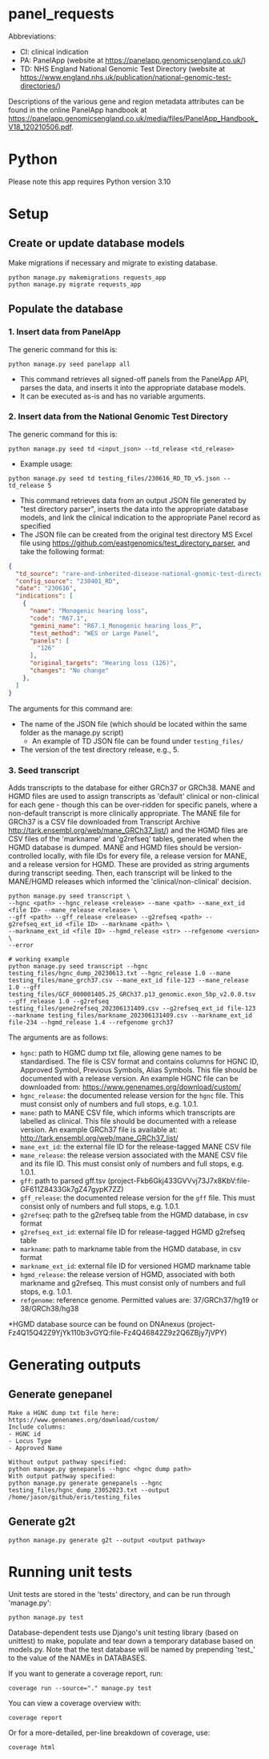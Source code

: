 # panel_requests

Abbreviations:
- CI: clinical indication
- PA: PanelApp (website at https://panelapp.genomicsengland.co.uk/)
- TD: NHS England National Genomic Test Directory (website at https://www.england.nhs.uk/publication/national-genomic-test-directories/)

Descriptions of the various gene and region metadata attributes can be found in the online PanelApp handbook at https://panelapp.genomicsengland.co.uk/media/files/PanelApp_Handbook_V18_120210506.pdf.

# Python
Please note this app requires Python version 3.10

# Setup
## Create or update database models
Make migrations if necessary and migrate to existing database.
```
python manage.py makemigrations requests_app
python manage.py migrate requests_app
```

## Populate the database
### 1. Insert data from PanelApp
The generic command for this is:
```
python manage.py seed panelapp all
```
- This command retrieves all signed-off panels from the PanelApp API, parses the data, and inserts it into the appropriate database models.
- It can be executed as-is and has no variable arguments.

### 2. Insert data from the National Genomic Test Directory
The generic command for this is:
```
python manage.py seed td <input_json> --td_release <td_release>
```
- Example usage:
```
python manage.py seed td testing_files/230616_RD_TD_v5.json --td_release 5
```
- This command retrieves data from an output JSON file generated by "test directory parser", inserts the data into the appropriate database models, and link the clinical indication to the appropriate Panel record as specified
- The JSON file can be created from the original test directory MS Excel file using https://github.com/eastgenomics/test_directory_parser, and take the following format:

```json
{
  "td_source": "rare-and-inherited-disease-national-gnomic-test-directory-v5.1.xlsx",
  "config_source": "230401_RD",
  "date": "230616",
  "indications": [
    {
      "name": "Monogenic hearing loss",
      "code": "R67.1",
      "gemini_name": "R67.1_Monogenic hearing loss_P",
      "test_method": "WES or Large Panel",
      "panels": [
        "126"
      ],
      "original_targets": "Hearing loss (126)",
      "changes": "No change"
    },
  ]
}
```

The arguments for this command are:
- The name of the JSON file (which should be located within the same folder as the manage.py script)
  - An example of TD JSON file can be found under `testing_files/`
- The version of the test directory release, e.g., 5.


### 3. Seed transcript

Adds transcripts to the database for either GRCh37 or GRCh38. 
MANE and HGMD files are used to assign transcripts as 'default' clinical or non-clinical for each gene - though this can be over-ridden for specific panels, where a non-default transcript is more clinically appropriate. The MANE file for GRCh37 is a CSV file downloaded from Transcript Archive http://tark.ensembl.org/web/mane_GRCh37_list/) and the HGMD files are CSV files of the 'markname' and 'g2refseq' tables, generated when the HGMD database is dumped.
MANE and HGMD files should be version-controlled locally, with file IDs for every file, a release version for MANE, and a release version for HGMD. These are provided as string arguments during transcript seeding. Then, each transcript will be linked to the MANE/HGMD releases which informed the 'clinical/non-clinical' decision.

```
python manage.py seed transcript \
--hgnc <path> --hgnc_release <release> --mane <path> --mane_ext_id <file ID> --mane_release <release> \
--gff <path> --gff_release <release> --g2refseq <path> --g2refseq_ext_id <file ID> --markname <path> \
--markname_ext_id <file ID> --hgmd_release <str> --refgenome <version> \
--error

# working example
python manage.py seed transcript --hgnc testing_files/hgnc_dump_20230613.txt --hgnc_release 1.0 --mane testing_files/mane_grch37.csv --mane_ext_id file-123 --mane_release 1.0 --gff testing_files/GCF_000001405.25_GRCh37.p13_genomic.exon_5bp_v2.0.0.tsv --gff_release 1.0 --g2refseq testing_files/gene2refseq_202306131409.csv --g2refseq_ext_id file-123 --markname testing_files/markname_202306131409.csv --markname_ext_id file-234 --hgmd_release 1.4 --refgenome grch37
```

The arguments are as follows:
- `hgnc`: path to HGMC dump txt file, allowing gene names to be standardised. The file is CSV format and contains columns for HGNC ID, Approved Symbol, Previous Symbols, Alias Symbols. This file should be documented with a release version. An example HGNC file can be downloaded from: https://www.genenames.org/download/custom/
- `hgnc_release`: the documented release version for the `hgnc` file. This must consist only of numbers and full stops, e.g. 1.0.1.
- `mane`: path to MANE CSV file, which informs which transcripts are labelled as clinical. This file should be documented with a release version. An example GRCh37 file is available at: http://tark.ensembl.org/web/mane_GRCh37_list/
- `mane_ext_id`: the external file ID for the release-tagged MANE CSV file
- `mane_release`: the release version associated with the MANE CSV file and its file ID. This must consist only of numbers and full stops, e.g. 1.0.1.
- `gff`: path to parsed gff.tsv (project-Fkb6Gkj433GVVvj73J7x8KbV:file-GF611Z8433Gk7gZ47gypK7ZZ)
- `gff_release`: the documented release version for the `gff` file. This must consist only of numbers and full stops, e.g. 1.0.1.
- `g2refseq`: path to the g2refseq table from the HGMD database, in csv format
- `g2refseq_ext_id`: external file ID for release-tagged HGMD g2refseq table
- `markname`: path to markname table from the HGMD database, in csv format
- `markname_ext_id`: external file ID for versioned HGMD markname table
- `hgmd_release`: the release version of HGMD, associated with both markname and g2refseq. This must consist only of numbers and full stops, e.g. 1.0.1.
- `refgenome`: reference genome. Permitted values are: 37/GRCh37/hg19 or 38/GRCh38/hg38

*HGMD database source can be found on DNAnexus (project-Fz4Q15Q42Z9YjYk110b3vGYQ:file-Fz4Q46842Z9z2Q6ZBjy7jVPY)


# Generating outputs
## Generate genepanel
```
Make a HGNC dump txt file here: https://www.genenames.org/download/custom/
Include columns:
- HGNC id
- Locus Type
- Approved Name

Without output pathway specified:
python manage.py genepanels --hgnc <hgnc dump path>
With output pathway specified:
python manage.py generate genepanels --hgnc testing_files/hgnc_dump_23052023.txt --output /home/jason/github/eris/testing_files
```

## Generate g2t	
```
python manage.py generate g2t --output <output pathway>
```

# Running unit tests

Unit tests are stored in the 'tests' directory, and can be run through 'manage.py':
```
python manage.py test
```
Database-dependent tests use Django's unit testing library (based on unittest) to make, populate and tear down a temporary database based on models.py. Note that the test database will be named by prepending 'test_' to the value of the NAMEs in DATABASES.

If you want to generate a coverage report, run:
```
coverage run --source="." manage.py test
```
You can view a coverage overview with:
```
coverage report
```
Or for a more-detailed, per-line breakdown of coverage, use:
```
coverage html
```